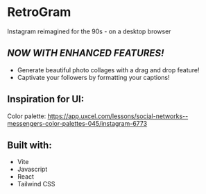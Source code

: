 # RetroGram

Instagram reimagined for the 90s - on a desktop browser

## **_NOW WITH ENHANCED FEATURES!_**

- Generate beautiful photo collages with a drag and drop feature!
- Captivate your followers by formatting your captions!

## Inspiration for UI:

Color palette: https://app.uxcel.com/lessons/social-networks--messengers-color-palettes-045/instagram-6773

## Built with:

- Vite
- Javascript
- React
- Tailwind CSS
